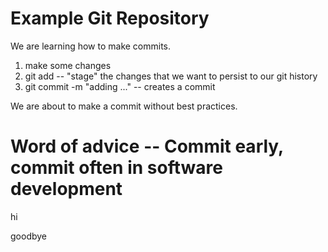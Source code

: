 # Example Git Repository

We are learning how to make commits.

1. make some changes
2. git add -- "stage" the changes that we want to persist to our git history
3. git commit -m "adding ..." -- creates a commit

We are about to make a commit without best practices.

# Word of advice -- Commit early, commit often in software development

hi

goodbye